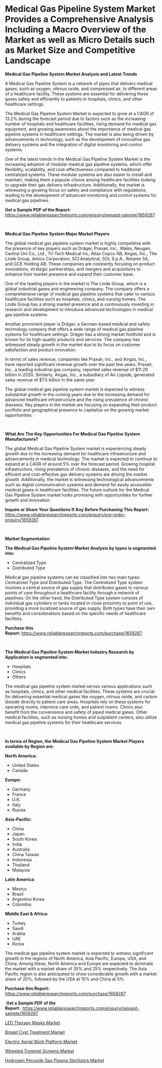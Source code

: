 <p><h1>Medical Gas Pipeline System Market Provides a Comprehensive Analysis Including a Macro Overview of the Market as well as Micro Details such as Market Size and Competitive Landscape</h1></p><p><strong>Medical Gas Pipeline System Market Analysis and Latest Trends</strong></p>
<p><p>A Medical Gas Pipeline System is a network of pipes that delivers medical gases, such as oxygen, nitrous oxide, and compressed air, to different areas of a healthcare facility. These systems are essential for delivering these gases safely and efficiently to patients in hospitals, clinics, and other healthcare settings.</p><p>The Medical Gas Pipeline System Market is expected to grow at a CAGR of 13.2% during the forecast period due to factors such as the increasing number of hospitals and healthcare facilities, rising demand for medical gas equipment, and growing awareness about the importance of medical gas pipeline systems in healthcare settings. The market is also being driven by advancements in technology, such as the development of innovative gas delivery systems and the integration of digital monitoring and control systems.</p><p>One of the latest trends in the Medical Gas Pipeline System Market is the increasing adoption of modular medical gas pipeline systems, which offer flexibility, scalability, and cost-effectiveness compared to traditional centralized systems. These modular systems are also easier to install and maintain, making them a popular choice among healthcare facilities looking to upgrade their gas delivery infrastructure. Additionally, the market is witnessing a growing focus on safety and compliance with regulations, leading to the development of advanced monitoring and control systems for medical gas pipelines.</p></p>
<p><strong>Get a Sample PDF of the Report:&nbsp;</strong> <a href="https://www.reliableresearchreports.com/enquiry/request-sample/1659287">https://www.reliableresearchreports.com/enquiry/request-sample/1659287</a></p>
<p>&nbsp;</p>
<p><strong>Medical Gas Pipeline System Major Market Players</strong></p>
<p><p>The global medical gas pipeline system market is highly competitive with the presence of key players such as Dräger, Praxair, Inc., Wales, Neugen, Central Uni Co., Ltd., Tri-Tech Medical Inc, Atlas Copco AB, Airgas, Inc., The Linde Group, Amico Corporation, SCI Analytical, SOL S.p.A., Rotarex SA, and GCE Holding AB. These companies are constantly focusing on product innovations, strategic partnerships, and mergers and acquisitions to enhance their market presence and expand their customer base.</p><p>One of the leading players in the market is The Linde Group, which is a global industrial gases and engineering company. The company offers a comprehensive range of medical gas pipeline systems that cater to various healthcare facilities such as hospitals, clinics, and nursing homes. The Linde Group has a strong market presence and is continuously investing in research and development to introduce advanced technologies in medical gas pipeline systems.</p><p>Another prominent player is Dräger, a German-based medical and safety technology company that offers a wide range of medical gas pipeline systems for healthcare settings. Dräger has a strong market foothold and is known for its high-quality products and services. The company has witnessed steady growth in the market due to its focus on customer satisfaction and product innovation.</p><p>In terms of sales revenue, companies like Praxair, Inc., and Airgas, Inc., have reported significant revenue growth over the past few years. Praxair, Inc., a leading industrial gas company, reported sales revenue of $11.29 billion in 2020. Similarly, Airgas, Inc., a subsidiary of Air Liquide, generated sales revenue of $7.5 billion in the same year.</p><p>The global medical gas pipeline system market is expected to witness substantial growth in the coming years due to the increasing demand for advanced healthcare infrastructure and the rising prevalence of chronic diseases. Key players in the market are focusing on expanding their product portfolio and geographical presence to capitalize on the growing market opportunities.</p></p>
<p>&nbsp;</p>
<p><strong>What Are The Key Opportunities For Medical Gas Pipeline System Manufacturers?</strong></p>
<p><p>The global Medical Gas Pipeline System market is experiencing steady growth due to the increasing demand for healthcare infrastructure and advancements in medical technology. The market is expected to continue to expand at a CAGR of around 5% over the forecast period. Growing hospital infrastructure, rising prevalence of chronic diseases, and the need for efficient and cost-effective gas delivery systems are driving the market growth. Additionally, the market is witnessing technological advancements such as digital communication systems and demand for easily accessible medical gases in healthcare facilities. The future outlook for the Medical Gas Pipeline System market looks promising with opportunities for further growth and innovation.</p></p>
<p><strong>Inquire or Share Your Questions If Any Before Purchasing This Report:</strong> <a href="https://www.reliableresearchreports.com/enquiry/pre-order-enquiry/1659287">https://www.reliableresearchreports.com/enquiry/pre-order-enquiry/1659287</a></p>
<p>&nbsp;</p>
<p><strong>Market Segmentation</strong></p>
<p><strong>The Medical Gas Pipeline System Market Analysis by types is segmented into:</strong></p>
<p><ul><li>Centralized Type</li><li>Distributed Type</li></ul></p>
<p><p>Medical gas pipeline systems can be classified into two main types: Centralized Type and Distributed Type. The Centralized Type system involves a central source of gas supply that distributes gases to various points of care throughout a healthcare facility through a network of pipelines. On the other hand, the Distributed Type system consists of individual gas cylinders or tanks located in close proximity to point of use, providing a more localized source of gas supply. Both types have their own benefits and considerations based on the specific needs of healthcare facilities.</p></p>
<p><strong>Purchase this Report:&nbsp;</strong><a href="https://www.reliableresearchreports.com/purchase/1659287">https://www.reliableresearchreports.com/purchase/1659287</a></p>
<p>&nbsp;</p>
<p><strong>The Medical Gas Pipeline System Market Industry Research by Application is segmented into:</strong></p>
<p><ul><li>Hospitals</li><li>Clinics</li><li>Others</li></ul></p>
<p><p>The medical gas pipeline system market serves various applications such as hospitals, clinics, and other medical facilities. These systems are crucial for delivering essential medical gases like oxygen, nitrous oxide, and carbon dioxide directly to patient care areas. Hospitals rely on these systems for operating rooms, intensive care units, and patient rooms. Clinics also benefit from the convenience and safety of piped medical gases. Other medical facilities, such as nursing homes and outpatient centers, also utilize medical gas pipeline systems for their healthcare services.</p></p>
<p>&nbsp;</p>
<p><strong>In terms of Region, the Medical Gas Pipeline System Market Players available by Region are:</strong></p>
<p>
    <p> <strong> North America: </strong>
        <ul>
            <li>United States</li>
            <li>Canada</li>
        </ul>
        </p> 
    <p> <strong> Europe: </strong>
        <ul>
            <li>Germany</li>
            <li>France</li>
            <li>U.K.</li>
            <li>Italy</li>
            <li>Russia</li>
        </ul>
        </p> 
    <p> <strong> Asia-Pacific: </strong>
        <ul>
            <li>China</li>
            <li>Japan</li>
            <li>South Korea</li>
            <li>India</li>
            <li>Australia</li>
            <li>China Taiwan</li>
            <li>Indonesia</li>
            <li>Thailand</li>
            <li>Malaysia</li>
        </ul>
        </p> 
    <p> <strong> Latin America: </strong>
        <ul>
            <li>Mexico</li>
            <li>Brazil</li>
            <li>Argentina Korea</li>
            <li>Colombia</li>
        </ul>
        </p> 
    <p> <strong> Middle East & Africa: </strong>
        <ul>
            <li>Turkey</li>
            <li>Saudi</li>
            <li>Arabia</li>
            <li>UAE</li>
            <li>Korea</li>
        </ul>
    </p>
    </p>
<p><p>The medical gas pipeline system market is expected to witness significant growth in the regions of North America, Asia Pacific, Europe, USA, and China. Among these, North America and Europe are expected to dominate the market with a market share of 35% and 25% respectively. The Asia Pacific region is also anticipated to show considerable growth with a market share of 20%, followed by the USA at 15% and China at 5%.</p></p>
<p><strong>Purchase this Report: </strong><a href="https://www.reliableresearchreports.com/purchase/1659287">https://www.reliableresearchreports.com/purchase/1659287</a></p>
<p>&nbsp;<strong>Get a Sample PDF of the Report:&nbsp;&nbsp;</strong><a href="https://www.reliableresearchreports.com/enquiry/request-sample/1659287">https://www.reliableresearchreports.com/enquiry/request-sample/1659287</a></p>
<p><strong></strong></p>
<p><p><a href="https://github.com/Sarissaschmalingtr6fz2739/Market-Research-Report-List-1/blob/main/led-therapy-masks-market.md">LED Therapy Masks Market</a></p><p><a href="https://medium.com/@ameliahaleyi77567/breast-cyst-treatment-market-analysis-its-cagr-market-segmentation-and-global-industry-overview-f73b1bd278be">Breast Cyst Treatment Market</a></p><p><a href="https://issuu.com/reportprime-2/docs/electric-aerial-work-platform-market-size-2030.ppt">Electric Aerial Work Platform Market</a></p><p><a href="https://issuu.com/reportprime-2/docs/wheeled-trommel-screens-market-size-2030.pptx">Wheeled Trommel Screens Market</a></p><p><a href="https://github.com/WillieWoodard/Market-Research-Report-List-3/blob/main/hydrogen-peroxide-gas-plasma-sterilizers-market.md">Hydrogen Peroxide Gas Plasma Sterilizers Market</a></p></p>